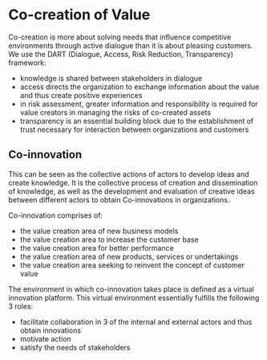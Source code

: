 # Co-creation of Value
Co-creation is more about solving needs that influence competitive environments through active dialogue than it is about pleasing customers. We use the DART (Dialogue, Access, Risk Reduction, Transparency) framework:
- knowledge is shared between stakeholders in dialogue
- access directs the organization to exchange information about the value and thus create positive experiences
- in risk assessment, greater information and responsibility is required for value creators in managing the risks of co-created assets
- transparency is an essential building block due to the establishment of trust necessary for interaction between organizations and customers

## Co-innovation
This can be seen as the collective actions of actors to develop ideas and create knowledge. It is the collective process of creation and dissemination of knowledge, as well as the development and evaluation of creative ideas between different actors to obtain Co-innovations in organizations.

Co-innovation comprises of:
- the value creation area of new business models
- the value creation area to increase the customer base
- the value creation area for better performance
- the value creation area of new products, services or undertakings
- the value creation area seeking to reinvent the concept of customer value

The environment in which co-innovation takes place is defined as a virtual innovation platform. This virtual environment essentially fulfills the following 3 roles:
- facilitate collaboration in 3 of the internal and external actors and thus obtain innovations
- motivate action
- satisfy the needs of stakeholders
